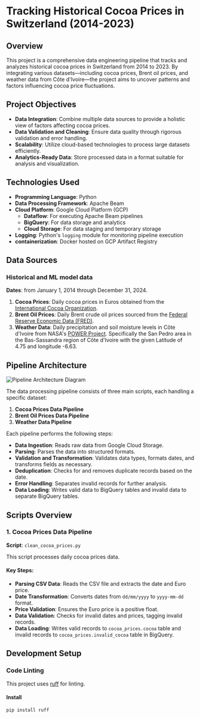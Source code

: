 # Tracking Historical Cocoa Prices in Switzerland (2014-2023)

## Overview

This project is a comprehensive data engineering pipeline that tracks and analyzes historical cocoa prices in Switzerland from 2014 to 2023. By integrating various datasets—including cocoa prices, Brent oil prices, and weather data from Côte d'Ivoire—the project aims to uncover patterns and factors influencing cocoa price fluctuations.

## Project Objectives

- **Data Integration**: Combine multiple data sources to provide a holistic view of factors affecting cocoa prices.
- **Data Validation and Cleaning**: Ensure data quality through rigorous validation and error handling.
- **Scalability**: Utilize cloud-based technologies to process large datasets efficiently.
- **Analytics-Ready Data**: Store processed data in a format suitable for analysis and visualization.

## Technologies Used

- **Programming Language**: Python
- **Data Processing Framework**: Apache Beam
- **Cloud Platform**: Google Cloud Platform (GCP)
  - **Dataflow**: For executing Apache Beam pipelines
  - **BigQuery**: For data storage and analytics
  - **Cloud Storage**: For data staging and temporary storage
- **Logging**: Python's `logging` module for monitoring pipeline execution
- **containerization**: Docker hosted on GCP Artifact Registry

## Data Sources
### Historical and ML model data  
**Dates**: from January 1, 2014 through December 31, 2024.
1. **Cocoa Prices**: Daily cocoa prices in Euros obtained from the [International Cocoa Organization](https://www.icco.org/).
2. **Brent Oil Prices**: Daily Brent crude oil prices sourced from the [Federal Reserve Economic Data (FRED)](https://fred.stlouisfed.org/).
3. **Weather Data**: Daily precipitation and soil moisture levels in Côte d'Ivoire from NASA's [POWER Project](https://power.larc.nasa.gov/). Specifically the San Pedro area in the Bas-Sassandra region of Côte d'Ivoire with the given Latitude of 4.75 and longitude -6.63.

## Pipeline Architecture

![Pipeline Architecture Diagram](images/pipeline_diagram.png)

The data processing pipeline consists of three main scripts, each handling a specific dataset:

1. **Cocoa Prices Data Pipeline**
2. **Brent Oil Prices Data Pipeline**
3. **Weather Data Pipeline**

Each pipeline performs the following steps:

- **Data Ingestion**: Reads raw data from Google Cloud Storage.
- **Parsing**: Parses the data into structured formats.
- **Validation and Transformation**: Validates data types, formats dates, and transforms fields as necessary.
- **Deduplication**: Checks for and removes duplicate records based on the date.
- **Error Handling**: Separates invalid records for further analysis.
- **Data Loading**: Writes valid data to BigQuery tables and invalid data to separate BigQuery tables.

## Scripts Overview

### 1. Cocoa Prices Data Pipeline

**Script**: `clean_cocoa_prices.py`

This script processes daily cocoa prices data.

#### Key Steps:

- **Parsing CSV Data**: Reads the CSV file and extracts the date and Euro price.
- **Date Transformation**: Converts dates from `dd/mm/yyyy` to `yyyy-mm-dd` format.
- **Price Validation**: Ensures the Euro price is a positive float.
- **Data Validation**: Checks for invalid dates and prices, tagging invalid records.
- **Data Loading**: Writes valid records to `cocoa_prices.cocoa` table and invalid records to `cocoa_prices.invalid_cocoa` table in BigQuery.

## Development Setup

### Code Linting
This project uses [ruff](https://github.com/charliermarsh/ruff) for linting.

#### Install
```bash
pip install ruff

